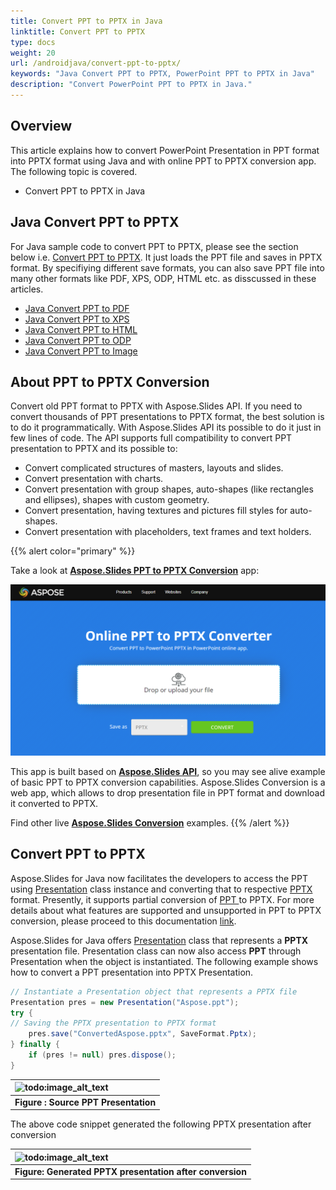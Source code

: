 ```yaml
---
title: Convert PPT to PPTX in Java
linktitle: Convert PPT to PPTX
type: docs
weight: 20
url: /androidjava/convert-ppt-to-pptx/
keywords: "Java Convert PPT to PPTX, PowerPoint PPT to PPTX in Java"
description: "Convert PowerPoint PPT to PPTX in Java."
---
```


## **Overview**

This article explains how to convert PowerPoint Presentation in PPT format into PPTX format using Java and with online PPT to PPTX conversion app. The following topic is covered.

- Convert PPT to PPTX in Java

## **Java Convert PPT to PPTX**

For Java sample code to convert PPT to PPTX, please see the section below i.e. [Convert PPT to PPTX](#convert-ppt-to-pptx). It just loads the PPT file and saves in PPTX format. By specifiying different save formats, you can also save PPT file into many other formats like PDF, XPS, ODP, HTML etc. as disscussed in these articles.

- [Java Convert PPT to PDF](https://docs.aspose.com/slides/java/convert-powerpoint-to-pdf/)
- [Java Convert PPT to XPS](https://docs.aspose.com/slides/java/convert-powerpoint-to-xps/)
- [Java Convert PPT to HTML](https://docs.aspose.com/slides/java/convert-powerpoint-to-html/)
- [Java Convert PPT to ODP](https://docs.aspose.com/slides/java/save-presentation/)
- [Java Convert PPT to Image](https://docs.aspose.com/slides/java/convert-powerpoint-to-png/)

## **About PPT to PPTX Conversion**
Convert old PPT format to PPTX with Aspose.Slides API. If you need to convert thousands of PPT presentations to PPTX format, the best solution is to do it programmatically. With Aspose.Slides API its possible to do it just in few lines of code. The API supports full compatibility to convert PPT presentation to PPTX and its possible to:

- Convert complicated structures of masters, layouts and slides.
- Convert presentation with charts.
- Convert presentation with group shapes, auto-shapes (like rectangles and ellipses), shapes with custom geometry.
- Convert presentation, having textures and pictures fill styles for auto-shapes.
- Convert presentation with placeholders, text frames and text holders.

{{% alert color="primary" %}} 

Take a look at [**Aspose.Slides PPT to PPTX Conversion**](https://products.aspose.app/slides/conversion/ppt-to-pptx) app:

[](https://products.aspose.app/slides/conversion/ppt-to-pptx)

[![todo:image_alt_text](ppt-to-pptx.png)](https://products.aspose.app/slides/conversion/ppt-to-pptx)

This app is built based on [**Aspose.Slides API**](https://products.aspose.com/slides/java/), so you may see alive example of basic PPT to PPTX conversion capabilities. Aspose.Slides Conversion is a web app, which allows to drop presentation file in PPT format and download it converted to PPTX.

Find other live [**Aspose.Slides Conversion**](https://products.aspose.app/slides/conversion/) examples.
{{% /alert %}} 

## **Convert PPT to PPTX**
Aspose.Slides for Java now facilitates the developers to access the PPT using [Presentation](https://reference.aspose.com/slides/java/com.aspose.slides/presentation) class instance and converting that to respective [PPTX](https://docs.fileformat.com/presentation/pptx/) format. Presently, it supports partial conversion of [PPT ](https://docs.fileformat.com/presentation/ppt/)to PPTX. For more details about what features are supported and unsupported in PPT to PPTX conversion, please proceed to this documentation [link](/slides/java/ppt-to-pptx-conversion/).

Aspose.Slides for Java offers [Presentation](https://reference.aspose.com/slides/java/com.aspose.slides/presentation) class that represents a **PPTX** presentation file. Presentation class can now also access **PPT** through Presentation when the object is instantiated. The following example shows how to convert a PPT presentation into PPTX Presentation.

```java
// Instantiate a Presentation object that represents a PPTX file
Presentation pres = new Presentation("Aspose.ppt");
try {
// Saving the PPTX presentation to PPTX format
    pres.save("ConvertedAspose.pptx", SaveFormat.Pptx);
} finally {
    if (pres != null) pres.dispose();
}
```

|![todo:image_alt_text](http://i.imgur.com/Y9jaUtI.png)|
| :- |
|**Figure : Source PPT Presentation**|

The above code snippet generated the following PPTX presentation after conversion

|![todo:image_alt_text](http://i.imgur.com/tBXF3nA.png)|
| :- |
|**Figure: Generated PPTX presentation after conversion**|

